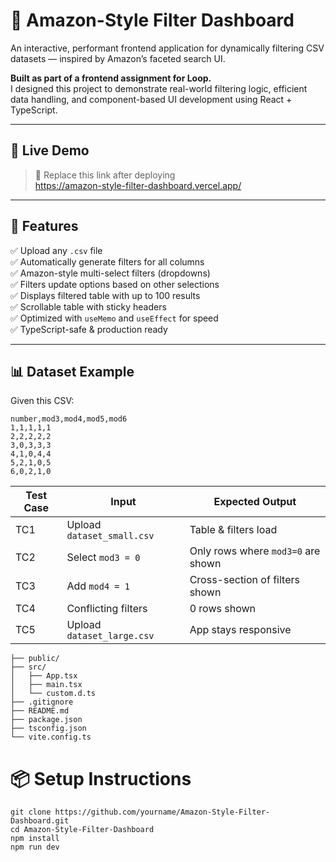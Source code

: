 # 🛒 Amazon-Style Filter Dashboard

An interactive, performant frontend application for dynamically filtering CSV datasets — inspired by Amazon’s faceted search UI.

**Built as part of a frontend assignment for Loop.**  
I designed this project to demonstrate real-world filtering logic, efficient data handling, and component-based UI development using React + TypeScript.

---

## 🚀 Live Demo
> 📎 Replace this link after deploying  
https://amazon-style-filter-dashboard.vercel.app/

---

## 📂 Features

✅ Upload any `.csv` file  
✅ Automatically generate filters for all columns  
✅ Amazon-style multi-select filters (dropdowns)  
✅ Filters update options based on other selections  
✅ Displays filtered table with up to 100 results  
✅ Scrollable table with sticky headers  
✅ Optimized with `useMemo` and `useEffect` for speed  
✅ TypeScript-safe & production ready  

---

## 📊 Dataset Example

Given this CSV:

```csv
number,mod3,mod4,mod5,mod6
1,1,1,1,1
2,2,2,2,2
3,0,3,3,3
4,1,0,4,4
5,2,1,0,5
6,0,2,1,0
```
| Test Case | Input                      | Expected Output                    |
| --------- | -------------------------- | ---------------------------------- |
| TC1       | Upload `dataset_small.csv` | Table & filters load               |
| TC2       | Select `mod3 = 0`          | Only rows where `mod3=0` are shown |
| TC3       | Add `mod4 = 1`             | Cross-section of filters shown     |
| TC4       | Conflicting filters        | 0 rows shown                       |
| TC5       | Upload `dataset_large.csv` | App stays responsive               |

```frontend-filter-dashboard/
├── public/
├── src/
│   ├── App.tsx
│   ├── main.tsx
│   └── custom.d.ts
├── .gitignore
├── README.md
├── package.json
├── tsconfig.json
└── vite.config.ts
```
# 📦 Setup Instructions
```
git clone https://github.com/yourname/Amazon-Style-Filter-Dashboard.git
cd Amazon-Style-Filter-Dashboard
npm install
npm run dev
```
